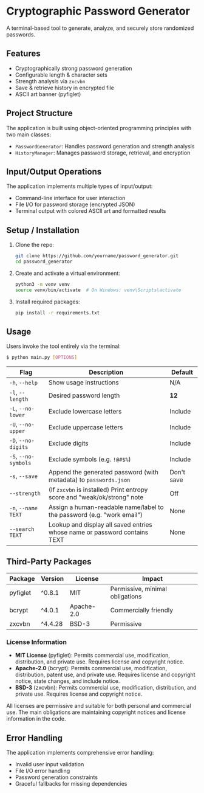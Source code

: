 # Cryptographic Password Generator

A terminal-based tool to generate, analyze, and securely store randomized passwords.

## Features

- Cryptographically strong password generation
- Configurable length & character sets
- Strength analysis via `zxcvbn`
- Save & retrieve history in encrypted file
- ASCII art banner (pyfiglet)

## Project Structure

The application is built using object-oriented programming principles with two main classes:
- `PasswordGenerator`: Handles password generation and strength analysis
- `HistoryManager`: Manages password storage, retrieval, and encryption

## Input/Output Operations

The application implements multiple types of input/output:
- Command-line interface for user interaction
- File I/O for password storage (encrypted JSON)
- Terminal output with colored ASCII art and formatted results

## Setup / Installation

1. Clone the repo:
   ```bash
   git clone https://github.com/yourname/password_generator.git
   cd password_generator
   ```

2. Create and activate a virtual environment:
   ```bash
   python3 -m venv venv
   source venv/bin/activate  # On Windows: venv\Scripts\activate
   ```

3. Install required packages:
   ```bash
   pip install -r requirements.txt
   ```

## Usage

Users invoke the tool entirely via the terminal:

```bash
$ python main.py [OPTIONS]
```

| Flag                 | Description                                                              | Default    |
| -------------------- | ------------------------------------------------------------------------ | ---------- |
| `-h`, `--help`       | Show usage instructions                                                  | N/A        |
| `-l`, `--length`     | Desired password length                                                  | **12**     |
| `-L`, `--no-lower`   | Exclude lowercase letters                                                | Include    |
| `-U`, `--no-upper`   | Exclude uppercase letters                                                | Include    |
| `-D`, `--no-digits`  | Exclude digits                                                           | Include    |
| `-S`, `--no-symbols` | Exclude symbols (e.g. `!@#$%`)                                           | Include    |
| `-s`, `--save`       | Append the generated password (with metadata) to `passwords.json`        | Don't save |
| `--strength`         | (If `zxcvbn` is installed) Print entropy score and "weak/ok/strong" note | Off        |
| `-n`, `--name TEXT`  | Assign a human-readable name/label to the password (e.g. "work email")   | None       |
| `--search TEXT`      | Lookup and display all saved entries whose name or password contains TEXT| None       |

## Third-Party Packages

| Package  | Version | License    | Impact                          |
| -------- | ------- | ---------- | ------------------------------- |
| pyfiglet | ^0.8.1  | MIT        | Permissive, minimal obligations |
| bcrypt   | ^4.0.1  | Apache-2.0 | Commercially friendly           |
| zxcvbn   | ^4.4.28 | BSD-3      | Permissive                      |

### License Information

- **MIT License** (pyfiglet): Permits commercial use, modification, distribution, and private use. Requires license and copyright notice.
- **Apache-2.0** (bcrypt): Permits commercial use, modification, distribution, patent use, and private use. Requires license and copyright notice, state changes, and include notice.
- **BSD-3** (zxcvbn): Permits commercial use, modification, distribution, and private use. Requires license and copyright notice.

All licenses are permissive and suitable for both personal and commercial use. The main obligations are maintaining copyright notices and license information in the code.

## Error Handling

The application implements comprehensive error handling:
- Invalid user input validation
- File I/O error handling
- Password generation constraints
- Graceful fallbacks for missing dependencies